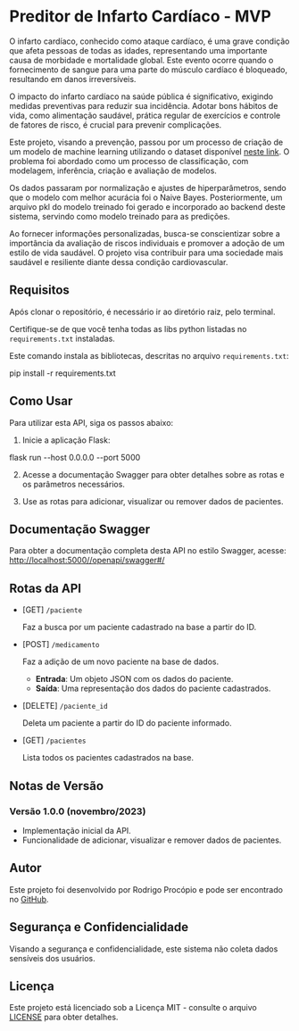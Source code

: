# Preditor de Infarto Cardíaco - MVP


O infarto cardíaco, conhecido como ataque cardíaco, é uma grave condição que afeta pessoas de todas as idades, representando uma importante causa de morbidade e mortalidade global. 
Este evento ocorre quando o fornecimento de sangue para uma parte do músculo cardíaco é bloqueado, resultando em danos irreversíveis.

O impacto do infarto cardíaco na saúde pública é significativo, exigindo medidas preventivas para reduzir sua incidência. 
Adotar bons hábitos de vida, como alimentação saudável, prática regular de exercícios e controle de fatores de risco, é crucial para prevenir complicações.

Este projeto, visando a prevenção, passou por um processo de criação de um modelo de machine learning utilizando o dataset disponível [neste link](https://github.com/RodrigoProcopio/CAD_Prediction_Database). 
O problema foi abordado como um processo de classificação, com modelagem, inferência, criação e avaliação de modelos.

Os dados passaram por normalização e ajustes de hiperparâmetros, sendo que o modelo com melhor acurácia foi o Naive Bayes. 
Posteriormente, um arquivo pkl do modelo treinado foi gerado e incorporado ao backend deste sistema, servindo como modelo treinado para as predições.

Ao fornecer informações personalizadas, busca-se conscientizar sobre a importância da avaliação de riscos individuais e promover a adoção de um estilo de vida saudável. 
O projeto visa contribuir para uma sociedade mais saudável e resiliente diante dessa condição cardiovascular.


## Requisitos

Após clonar o repositório, é necessário ir ao diretório raiz, pelo terminal.

Certifique-se de que você tenha  todas as libs python listadas no `requirements.txt` instaladas.

Este comando instala as bibliotecas, descritas no arquivo `requirements.txt`:

pip install -r requirements.txt

## Como Usar

Para utilizar esta API, siga os passos abaixo:

1. Inicie a aplicação Flask:

  flask run --host 0.0.0.0 --port 5000

2. Acesse a documentação Swagger para obter detalhes sobre as rotas e os parâmetros necessários.

3. Use as rotas para adicionar, visualizar ou remover dados de pacientes.

## Documentação Swagger

Para obter a documentação completa desta API no estilo Swagger, acesse: 
[http://localhost:5000//openapi/swagger#/](http://localhost:5000//openapi/swagger#/)

## Rotas da API

- [GET] `/paciente`

  Faz a busca por um paciente cadastrado na base a partir do ID.

- [POST] `/medicamento`

  Faz a adição de um novo paciente na base de dados.

  - **Entrada**: Um objeto JSON com os dados do paciente.
  - **Saída**: Uma representação dos dados do paciente cadastrados.

- [DELETE] `/paciente_id`

  Deleta um paciente a partir do ID do paciente informado.

- [GET] `/pacientes`

  Lista todos os pacientes cadastrados na base.

## Notas de Versão

### Versão 1.0.0 (novembro/2023)

- Implementação inicial da API.
- Funcionalidade de adicionar, visualizar e remover dados de pacientes.

## Autor

Este projeto foi desenvolvido por Rodrigo Procópio e pode ser encontrado no [GitHub](https://github.com/RodrigoProcopio).

## Segurança e Confidencialidade

Visando a segurança e confidencialidade, este sistema não coleta dados sensíveis dos usuários.

## Licença

Este projeto está licenciado sob a Licença MIT - consulte o arquivo [LICENSE](https://github.com/RodrigoProcopio/MVP_Prontuario_Medico_API/blob/main/LICENSE.md) para obter detalhes.
